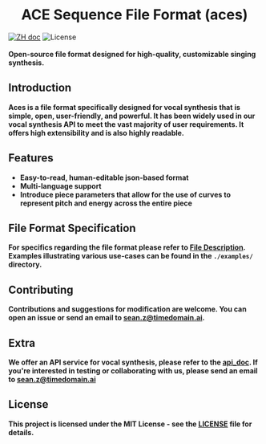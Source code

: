 <h1 align="center">ACE Sequence File Format (aces)</h1>

<a href="README_ZH.md"><img src="https://img.shields.io/badge/文档-中文版-white.svg" alt="ZH doc"/></a>
<img src="https://img.shields.io/static/v1?label=license&message=MIT&color=white&style=flat" alt="License"/>
<br><br>
<b>Open-source file format designed for high-quality, customizable singing synthesis.

</p>

## Introduction
Aces is a file format specifically designed for vocal synthesis that is simple, open, user-friendly, and powerful. It has been widely used in our vocal synthesis API to meet the vast majority of user requirements. It offers high extensibility and is also highly readable.

## Features
- Easy-to-read, human-editable json-based format
- Multi-language support
- Introduce piece parameters that allow for the use of curves to represent pitch and energy across the entire piece


## File Format Specification
For specifics regarding the file format please refer to  [File Description](docs/aces_file_en.md). Examples illustrating various use-cases can be found in the `./examples/` directory.

## Contributing

Contributions and suggestions for modification are welcome. You can open an issue or send an email to sean.z@timedomain.ai.


## Extra
We offer an API service for vocal synthesis, please refer to the [api_doc](/api/docs/api_doc_en.md). If you're interested in testing or collaborating with us, please send an email to sean.z@timedomain.ai

## License

This project is licensed under the MIT License - see the [LICENSE](LICENSE) file for details.